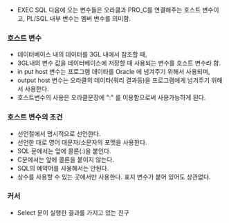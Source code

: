 ###

- EXEC SQL 다음에 오는 변수들은 오라클과 PRO_C를 연결해주는 호스트 변수이고, PL/SQL 내부 변수는 멤버 변수를 의미함.

### 호스트 변수
- 데이터베이스 내의 데이터를 3GL 내에서 참조할 때,
- 3GL내의 변수 값을 데이터베이스에 저장할 때 사용되는 변수를 호스트 변수라 함.
- in put host 변수는 프로그램 데이타를 Oracle 에 넘겨주기 위해서 사용되며,
- output host 변수는 오라클의 데이타(쿼리 결과등)을 프로그램에게 넘겨주기 위해서 사용한다.
- 호스트변수의 사용은 오라클문장에 ":" 를 이용함으로써 사용가능하게 된다.
### 호스트 변수의 조건
- 선언절에서 명시적으로 선언한다.
- 선언한 대로 영어 대문자/소문자의 포맷을 사용한다.
- SQL 문에서는 앞에 콜론(:)을 붙인다.
- C문에서는 앞에 콜론을 붙이지 않는다.
- SQL의 예약어를 사용해서는 안된다.
- 상수를 사용할 수 있는 곳에서만 사용한다. 표지 변수가 붙어 있어도 상관없다.

### 커서 
- Select 문이 실행한 결과를 가지고 있는 친구